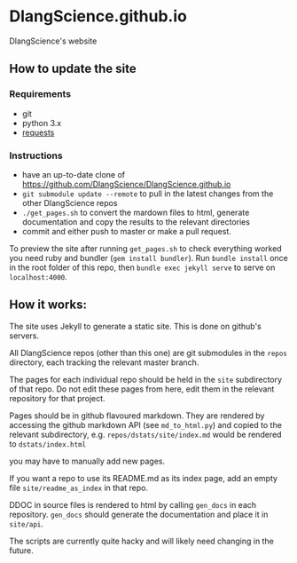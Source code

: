 # DlangScience.github.io
DlangScience's website

## How to update the site

### Requirements
* git
* python 3.x
* [requests](https://pypi.python.org/pypi/requests)

### Instructions
* have an up-to-date clone of https://github.com/DlangScience/DlangScience.github.io
* ```git submodule update --remote``` to pull in the latest changes from the other DlangScience repos
* ```./get_pages.sh``` to convert the mardown files to html, generate documentation and copy the results to the relevant directories
* commit and either push to master or make a pull request.

To preview the site after running ```get_pages.sh``` to check everything worked you need ruby and bundler (```gem install bundler```). Run ```bundle install``` once in the root folder of this repo, then ```bundle exec jekyll serve``` to serve on ```localhost:4000```.

## How it works:
The site uses Jekyll to generate a static site. This is done on github's servers.

All DlangScience repos (other than this one) are git submodules in the ```repos``` directory, each tracking the relevant master branch.

The pages for each individual repo should be held in the ```site``` subdirectory of that repo. Do not edit these pages from here, edit them in the relevant repository for that project.

Pages should be in github flavoured markdown. They are rendered by accessing the github markdown API (see ```md_to_html.py```) and copied to the relevant subdirectory, e.g. ```repos/dstats/site/index.md``` would be rendered to ```dstats/index.html```

you may have to manually add new pages.

If you want a repo to use its README.md as its index page, add an empty file ```site/readme_as_index``` in that repo.

DDOC in source files is rendered to html by calling ```gen_docs``` in each repository. ```gen_docs``` should generate the documentation and place it in ```site/api```.

The scripts are currently quite hacky and will likely need changing in the future.
